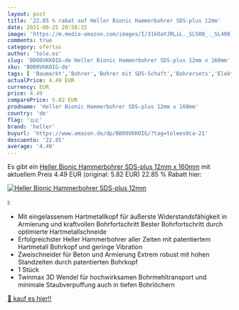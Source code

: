 ```yaml
---
layout: post
title: '22.85 % rabat auf Heller Bionic Hammerbohrer SDS-plus 12mm'
date: 2021-06-25 20:58:15
image: 'https://m.media-amazon.com/images/I/31kOaYJRLiL._SL500_._SL400_.jpg'
comments: true
category: ofertas
author: 'tole.es'
slug: 'B000VKK0IG-de Heller Bionic Hammerbohrer SDS-plus 12mm x 160mm'
sku: 'B000VKK0IG-de'
tags: [ 'Baumarkt','Bohrer','Bohrer mit SDS-Schaft','Bohrersets','Elektro- & Handwerkzeuge','Handwerkzeuge','Hämmer & Holzhämmer','Steinbohrer','Zubehör für Elektrowerkzeuge','heller', ]
actualPrice: 4.49 EUR
currency: EUR
price: 4.49
comparePrice: 5.82 EUR
prodname: 'Heller Bionic Hammerbohrer SDS-plus 12mm x 160mm'
country: 'de'
flag: '🇩🇪'
brand: 'heller'
buyurl: 'https://www.amazon.de/dp/B000VKK0IG/?tag=tolees0ca-21'
descuento: '22.85'
average: '4.49'
---
```


Es gibt ein [Heller Bionic Hammerbohrer SDS-plus 12mm x 160mm](https://www.amazon.de/dp/B000VKK0IG/?tag=tolees0ca-21) mit aktuellem Preis 4.49 EUR (original: 5.82 EUR) 22.85 % Rabatt hier:

[![Heller Bionic Hammerbohrer SDS-plus 12mm](https://m.media-amazon.com/images/I/31kOaYJRLiL._SL500_._SL400_.jpg)](https://www.amazon.de/dp/B000VKK0IG/?tag=tolees0ca-21)

ℹ️:

- Mit eingelassenem Hartmetallkopf für äußerste Widerstandsfähigkeit in Armierung und kraftvollen Bohrfortschritt Bester Bohrfortschritt durch optimierte Hartmetallschneide
- Erfolgreichster Heller Hammerbohrer aller Zeiten mit patentiertem Hartmetall Bohrkopf und geringe Vibration
- Zweischneider für Beton und Armierung Extrem robust mit hohen Standzeiten durch patentierten Bohrkopf
- 1 Stück
- Twinmax 3D Wendel für hochwirksamen Bohrmehltransport und minimale Staubverpuffung auch in tiefen Bohrlöchern

[🛒 kauf es hier!!](https://www.amazon.de/dp/B000VKK0IG/?tag=tolees0ca-21)
